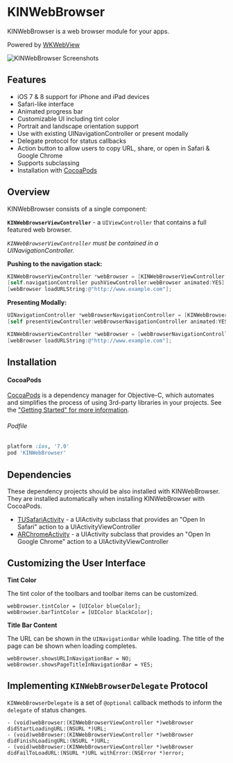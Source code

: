 KINWebBrowser
==========

KINWebBrowser is a web browser module for your apps.

Powered by [WKWebView](https://developer.apple.com/library/IOs/documentation/WebKit/Reference/WKWebView_Ref/index.html) 

![KINWebBrowser Screenshots](http://i.imgur.com/z1jkWKG.png)

Features
------------------------
* iOS 7 & 8 support for iPhone and iPad devices
* Safari-like interface
* Animated progress bar
* Customizable UI including tint color
* Portrait and landscape orientation support
* Use with existing UINavigationController or present modally
* Delegate protocol for status callbacks
* Action button to allow users to copy URL, share, or open in Safari & Google Chrome
* Supports subclassing
* Installation with [CocoaPods](http://cocoapods.org/)

Overview
------------------------
KINWebBrowser consists of a single component:

**`KINWebBrowserViewController`** - a `UIViewController` that contains a full featured web browser.

*`KINWebBrowserViewController` must be contained in a UINavigationController.*

**Pushing to the navigation stack:**
```objective-c
KINWebBrowserViewController *webBrowser = [KINWebBrowserViewController webBrowser];
[self.navigationController pushViewController:webBrowser animated:YES];
[webBrowser loadURLString:@"http://www.example.com"];
```

**Presenting Modally:**
```objective-c
UINavigationController *webBrowserNavigationController = [KINWebBrowserViewController navigationControllerWithWebBrowser];
[self presentViewController:webBrowserNavigationController animated:YES completion:nil];

KINWebBrowserViewController *webBrowser = [webBrowserNavigationController rootWebBrowser];
[webBrowser loadURLString:@"http://www.example.com"];
```

Installation
------------------------

#### CocoaPods
[CocoaPods](http://cocoapods.org) is a dependency manager for Objective-C, which automates and simplifies the process of using 3rd-party libraries in your projects. See the ["Getting Started" for more information](http://guides.cocoapods.org/using/getting-started.html).

###### Podfile

```ruby
platform :ios, '7.0'
pod 'KINWebBrowser'
```

Dependencies
------------------------
These dependency projects should be also installed with KINWebBrowser. They are installed automatically when installing KINWebBrowser with CocoaPods.

* [TUSafariActivity](https://github.com/davbeck/TUSafariActivity) -  a UIActivity subclass that provides an "Open In Safari" action to a UIActivityViewController
* [ARChromeActivity](https://github.com/alextrob/ARChromeActivity) - a UIActivity subclass that provides an "Open In Google Chrome" action to a UIActivityViewController


Customizing the User Interface
------------------------

**Tint Color**

The tint color of the toolbars and toolbar items can be customized.

```
webBrowser.tintColor = [UIColor blueColor];
webBrowser.barTintColor = [UIColor blackColor];
```

**Title Bar Content** 

The URL can be shown in the `UINavigationBar` while loading. The title of the page can be shown when loading completes.
```
webBrowser.showsURLInNavigationBar = NO;
webBrowser.showsPageTitleInNavigationBar = YES;
```


Implementing `KINWebBrowserDelegate` Protocol
------------------------
`KINWebBrowserDelegate` is a set of `@optional` callback methods to inform the `delegate` of status changes.

```
- (void)webBrowser:(KINWebBrowserViewController *)webBrowser didStartLoadingURL:(NSURL *)URL;
- (void)webBrowser:(KINWebBrowserViewController *)webBrowser didFinishLoadingURL:(NSURL *)URL;
- (void)webBrowser:(KINWebBrowserViewController *)webBrowser didFailToLoadURL:(NSURL *)URL withError:(NSError *)error;
```
